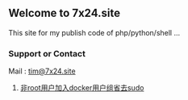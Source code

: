 ## Welcome to 7x24.site ##

This site for my publish code of php/python/shell ...

### Support or Contact ###

Mail : tim@7x24.site

1. [非root用户加入docker用户组省去sudo](docker-sudo.md)
